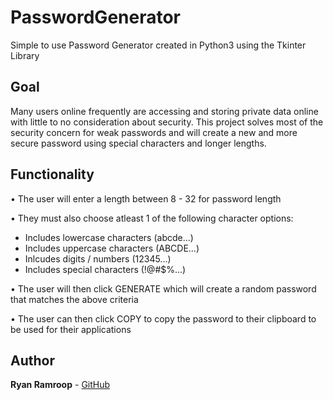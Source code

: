 # PasswordGenerator

Simple to use Password Generator created in Python3 using the Tkinter Library

## Goal
Many users online frequently are accessing and storing private data online with little to no consideration about security. This project solves most of the security concern for weak passwords and will create a new and more secure password using special characters and longer lengths.

## Functionality 

• The user will enter a length between 8 - 32 for password length

• They must also choose atleast 1 of the following character options:
  - Includes lowercase characters (abcde...)
  - Includes uppercase characters (ABCDE...)
  - Inlcudes digits / numbers (12345...)
  - Includes special characters (!@#$%...)

• The user will then click GENERATE which will create a random password that matches the above criteria

• The user can then click COPY to copy the password to their clipboard to be used for their applications

## Author
**Ryan Ramroop** - [GitHub](https://github.com/dopplerzz)
